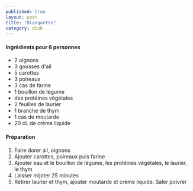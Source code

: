 ```yaml
---
published: true
layout: post
title: "Blanquette"
category: dish
---
```


#### Ingrédients pour 6 personnes 
- 2 oignons
- 3 gousses d'ail
- 5 carottes
- 3 poireaux
- 3 cas de farine
- 1 bouillon de legume
- des protéines végétales
- 2 feuilles de laurier
- 1 branche de thym
- 1 cas de moutarde
- 20 cL de crème liquide

#### Préparation
1. Faire dorer ail, oignons
2. Ajouter carottes, poireaux puis farine
3. Ajouter eau et le bouillon de légume, les protéines végétales, le laurier, le thym
4. Laisser mijoter 25 minutes
5. Retirer laurier et thym, ajouter moutarde et crème liquide. Saler poivrer
